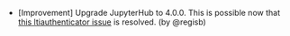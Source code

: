 - [Improvement] Upgrade JupyterHub to 4.0.0. This is possible now that [this ltiauthenticator issue](https://github.com/jupyterhub/ltiauthenticator/issues/157) is resolved. (by @regisb)
